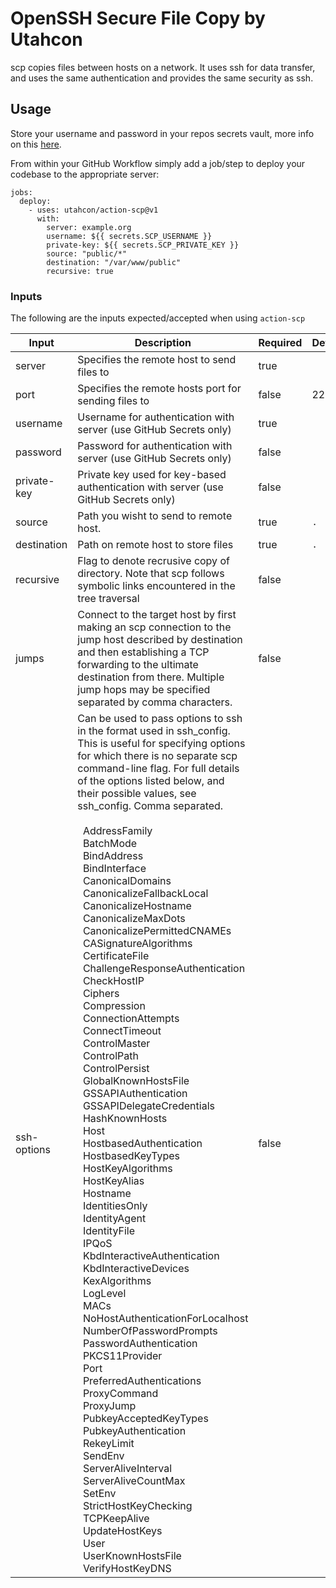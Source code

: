 # OpenSSH Secure File Copy by Utahcon

scp copies files between hosts on a network.  It uses ssh for data transfer, and uses the same authentication and provides the same security as ssh.

## Usage

Store your username and password in your repos secrets vault, more info on this [here](https://docs.github.com/en/free-pro-team@latest/actions/reference/encrypted-secrets).

From within your GitHub Workflow simply add a job/step to deploy your codebase to the appropriate server:

```
jobs:
  deploy:
    - uses: utahcon/action-scp@v1
      with:
        server: example.org
        username: ${{ secrets.SCP_USERNAME }}
        private-key: ${{ secrets.SCP_PRIVATE_KEY }}
        source: "public/*"
        destination: "/var/www/public"
        recursive: true
```

### Inputs

The following are the inputs expected/accepted when using `action-scp`

| Input | Description | Required | Default |
| --- | --- | --- | --- |
| server |  Specifies the remote host to send files to | true | |
| port | Specifies the remote hosts port for sending files to | false | 22 |
| username | Username for authentication with server (use GitHub Secrets only) | true | |
| password | Password for authentication with server (use GitHub Secrets only) | false | |
| private-key | Private key used for key-based authentication with server (use GitHub Secrets only) | false | |
| source | Path you wisht to send to remote host. | true | `.` |
| destination | Path on remote host to store files | true | `.` |
| recursive | Flag to denote recrusive copy of directory. Note that scp follows symbolic links encountered in the tree traversal | false | |
| jumps | Connect to the target host by first making an scp connection to the jump host described by destination and then establishing a TCP forwarding to the ultimate destination from there.  Multiple jump hops may be specified separated by comma characters. | false | |
| ssh-options | Can be used to pass options to ssh in the format used in ssh_config.  This is useful for specifying options for which there is no separate scp command-line flag.  For full details of the options listed below, and their possible values, see ssh_config. Comma separated. <br><br>&nbsp;&nbsp;AddressFamily<br>&nbsp;&nbsp;BatchMode<br>&nbsp;&nbsp;BindAddress<br>&nbsp;&nbsp;BindInterface<br>&nbsp;&nbsp;CanonicalDomains<br>&nbsp;&nbsp;CanonicalizeFallbackLocal<br>&nbsp;&nbsp;CanonicalizeHostname<br>&nbsp;&nbsp;CanonicalizeMaxDots<br>&nbsp;&nbsp;CanonicalizePermittedCNAMEs<br>&nbsp;&nbsp;CASignatureAlgorithms<br>&nbsp;&nbsp;CertificateFile<br>&nbsp;&nbsp;ChallengeResponseAuthentication<br>&nbsp;&nbsp;CheckHostIP<br>&nbsp;&nbsp;Ciphers<br>&nbsp;&nbsp;Compression<br>&nbsp;&nbsp;ConnectionAttempts<br>&nbsp;&nbsp;ConnectTimeout<br>&nbsp;&nbsp;ControlMaster<br>&nbsp;&nbsp;ControlPath<br>&nbsp;&nbsp;ControlPersist<br>&nbsp;&nbsp;GlobalKnownHostsFile<br>&nbsp;&nbsp;GSSAPIAuthentication<br>&nbsp;&nbsp;GSSAPIDelegateCredentials<br>&nbsp;&nbsp;HashKnownHosts<br>&nbsp;&nbsp;Host<br>&nbsp;&nbsp;HostbasedAuthentication<br>&nbsp;&nbsp;HostbasedKeyTypes<br>&nbsp;&nbsp;HostKeyAlgorithms<br>&nbsp;&nbsp;HostKeyAlias<br>&nbsp;&nbsp;Hostname<br>&nbsp;&nbsp;IdentitiesOnly<br>&nbsp;&nbsp;IdentityAgent<br>&nbsp;&nbsp;IdentityFile<br>&nbsp;&nbsp;IPQoS<br>&nbsp;&nbsp;KbdInteractiveAuthentication<br>&nbsp;&nbsp;KbdInteractiveDevices<br>&nbsp;&nbsp;KexAlgorithms<br>&nbsp;&nbsp;LogLevel<br>&nbsp;&nbsp;MACs<br>&nbsp;&nbsp;NoHostAuthenticationForLocalhost<br>&nbsp;&nbsp;NumberOfPasswordPrompts<br>&nbsp;&nbsp;PasswordAuthentication<br>&nbsp;&nbsp;PKCS11Provider<br>&nbsp;&nbsp;Port<br>&nbsp;&nbsp;PreferredAuthentications<br>&nbsp;&nbsp;ProxyCommand<br>&nbsp;&nbsp;ProxyJump<br>&nbsp;&nbsp;PubkeyAcceptedKeyTypes<br>&nbsp;&nbsp;PubkeyAuthentication<br>&nbsp;&nbsp;RekeyLimit<br>&nbsp;&nbsp;SendEnv<br>&nbsp;&nbsp;ServerAliveInterval<br>&nbsp;&nbsp;ServerAliveCountMax<br>&nbsp;&nbsp;SetEnv<br>&nbsp;&nbsp;StrictHostKeyChecking<br>&nbsp;&nbsp;TCPKeepAlive<br>&nbsp;&nbsp;UpdateHostKeys<br>&nbsp;&nbsp;User<br>&nbsp;&nbsp;UserKnownHostsFile<br>&nbsp;&nbsp;VerifyHostKeyDNS| false | |

